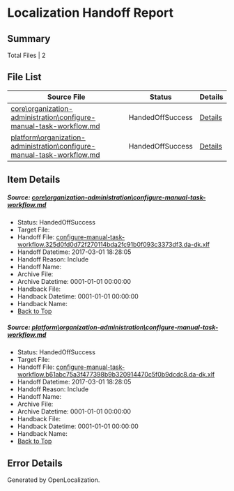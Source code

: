 # <a name='report-top'></a> Localization Handoff Report

## Summary
 Total Files | 2

## File List
 Source File | Status | Details 
 ----------- | ------ | ------- 
 [core\organization-administration\configure-manual-task-workflow.md](https://github.com/OpenLocalizationTestOrg/AX-Docs-Sandbox/blob/221d0a909f0d1a57bbc61c80b823b5e1be0d85a4/core/organization-administration/configure-manual-task-workflow.md) | HandedOffSuccess | [Details](#5f6e4c46b199a9ff78bbc7fddf225b1940836f94109)
 [platform\organization-administration\configure-manual-task-workflow.md](https://github.com/OpenLocalizationTestOrg/AX-Docs-Sandbox/blob/edc285a85e478df495bc355c7916f71437703bb4/platform/organization-administration/configure-manual-task-workflow.md) | HandedOffSuccess | [Details](#00ee9ea3dcfbe3d7be326ec02f7445760981f9bc5119)

## Item Details
##### <a name='5f6e4c46b199a9ff78bbc7fddf225b1940836f94109'></a> Source: [core\organization-administration\configure-manual-task-workflow.md](https://github.com/OpenLocalizationTestOrg/AX-Docs-Sandbox/blob/221d0a909f0d1a57bbc61c80b823b5e1be0d85a4/core/organization-administration/configure-manual-task-workflow.md)
* Status: HandedOffSuccess
* Target File: 
* Handoff File: [configure-manual-task-workflow.325d0fd0d72f270114bda2fc91b0f093c3373df3.da-dk.xlf](https://github.com/OpenLocalizationTestOrg/AX-Docs-Sandbox.handoff/blob/3f89088a1c6737a4fe75b2638ef48adca7476c78/ol-handoff/OpenLocalizationTestOrg/AX-Docs-Sandbox.da-dk/master/basic/configure-manual-task-workflow.325d0fd0d72f270114bda2fc91b0f093c3373df3.da-dk.xlf)
* Handoff Datetime: 2017-03-01 18:28:05
* Handoff Reason: Include
* Handoff Name: 
* Archive File: 
* Archive Datetime: 0001-01-01 00:00:00
* Handback File: 
* Handback Datetime: 0001-01-01 00:00:00
* Handback Name: 
* [Back to Top](#report-top)

##### <a name='00ee9ea3dcfbe3d7be326ec02f7445760981f9bc5119'></a> Source: [platform\organization-administration\configure-manual-task-workflow.md](https://github.com/OpenLocalizationTestOrg/AX-Docs-Sandbox/blob/edc285a85e478df495bc355c7916f71437703bb4/platform/organization-administration/configure-manual-task-workflow.md)
* Status: HandedOffSuccess
* Target File: 
* Handoff File: [configure-manual-task-workflow.b61abc75a3f477398b9b320914470c5f0b9dcdc8.da-dk.xlf](https://github.com/OpenLocalizationTestOrg/AX-Docs-Sandbox.handoff/blob/3f89088a1c6737a4fe75b2638ef48adca7476c78/ol-handoff/OpenLocalizationTestOrg/AX-Docs-Sandbox.da-dk/master/basic/configure-manual-task-workflow.b61abc75a3f477398b9b320914470c5f0b9dcdc8.da-dk.xlf)
* Handoff Datetime: 2017-03-01 18:28:05
* Handoff Reason: Include
* Handoff Name: 
* Archive File: 
* Archive Datetime: 0001-01-01 00:00:00
* Handback File: 
* Handback Datetime: 0001-01-01 00:00:00
* Handback Name: 
* [Back to Top](#report-top)


## Error Details

Generated by OpenLocalization.

